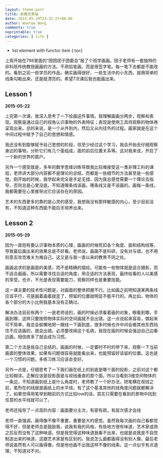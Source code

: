 ```yaml
---
layout: theme:post
title: 新概念素描
date: 2015-05-29T23:32:27+08:00
author: Wantee Wang
comments: true
noprintable: true
categories: [ life ]
---
```



* list element with functor item
{:toc}

上周开始在798里面的“团团团子团委会”报了个班学画画。团子老师有一套独特的非科班传统教授画画的方法。不用铅笔画，而是用签字笔。每一笔下去都是不能改的。看到之前一些学员的作品，确实画得很好，一些生活中的小东西，就用简单的线条勾勒出来，还是挺漂亮的。希望7次课后我也能画出来。

<!-- more -->

## Lesson 1

**2015-05-22**

上完第一次课，我深入思考了一下绘画这件事情。我理解画画分两步，观察和表现。观察是通过自己的视角认识事物的外表特征；表现是使用工具将观察的物体再呈现出来。总的来说，是一个从外到内，然后又从内往外的过程。画家就是在这个中间过程中赋予了自己的思想和情感。

我还没有到能够赋予自己思想的阶段，但至少经过这个学习，我会开始去仔细观察身边的事物，分析它们有几个面组成，面的前后位置关系等。这对我来说，开启了一个新的世界的窗户。

另外一个感受就是，多年的数学思维训练导致我比较难接受这一类非理工科的课程，老师讲大部分内容都不是理论的总结，而都是一些细节的方法甚至是一些感觉。刚开始的时候，我学起来完全是手足无措，因为我总感觉需要一个理论去指导，否则总是心里没底。不知道哪条线该画，哪条线又是不该画的。画每一条线，我都需要在心里推导出它应该存在的原因。

艺术的东西更多的靠的是心灵的感受，我想我没有那样敏感的内心，至少目前没有，不知道这种东西能不能后天培养出来。

## Lesson 2

**2015-05-29**

因为一直抱有要认识事物本质的心理，画画的时候死扣各个角度、面和结构线等，导致最后画出来的效果总是不好看。老师说，画画不是科研，没有对与错，也不用刻意去攻克难关为难自己。这又是与我一直以来的教育不同之处。

画画追求的是画面的美感，而不是精确的描绘。可能有一些物体就是适合摄影，而不适合画画，所以需要寻找合适的角度，用合适的方法表现，最终给看的人以美感的享受。也许，不光是表现需要能力，观察同样也是重要技能。

这一课主要的技术性问题是，对画面的整体把握不行。比如画之前明知道某两条线应该平行，可是画着画着就歪了，预留的位置就明显不能平行的。再比如，物体的各个部分的大小比例我基本没有正确过。

解决办法目前有两个：一是老师说的，画的时候必须看着画的对象，眼看到哪，手画到哪，这样只要按照物体实际的空间画就不会出错。这一点说起来容易，做起来可不简单，我总会偷懒地把一跟线一下画到底，很多时候也许中间会被其他东西挡住不应该画的，就会出错。必须要改掉这个毛病，我现在画的时候会强迫自己边看边画，相信练多了就会成为习惯。

第二个方法是我自己总结的，画画的时候，一定要时不时的停下来，观察一下当前画面的整体效果，如果有问题很容易就能看出来，也能预留好该留的位置。这也是一个习惯的问题，多练习练习应该会变好。

另外一点是，仔细思考了一下我们画在纸上的到底是哪个面的投影，之前对这个都比较糊涂。正解应该是投影面是与视线垂直的那个面。所以当看到3维空间物体的一条边，不知道画到纸上是什么角度时，老师教了一个好办法，把笔横在视线之前，笔所在的线就是画纸上的水平线，有了这个基准其他的线角度问题就都解决了。如果觉得用笔举到眼前的方式比较low的话，其实只需要在看到的景物中找到任意的水平线就可以了。

老师还指导了一点高阶内容：画面要分主次，有密有疏，有层次感才会线

老师一直强调，画得像不像不重要，重要是大的感觉。虽然我每次画的自己看都觉得不好，但是老师总是鼓励我，说我有我的风格，有些地方很有味道，艺术家成熟之后反而没有了这种味道。但是我觉得这种味道我看不出来，也就是说我是不自觉制造出来的味道，这跟艺术家是有区别的。我说怎么画都画得没有别人像，最后老师说虽然有人可以画得像，但是他也画不出我这样不像的线条。这一点似乎有点道理，不知道对不对。
